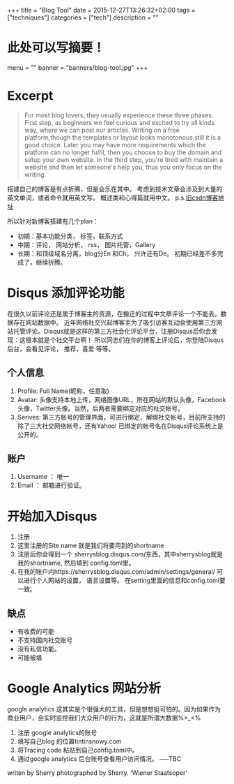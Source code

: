 +++
title =  "Blog Tool"
date =  2015-12-27T13:26:32+02:00
tags = ["techniques"]
categories = ["tech"]
description = ""
# 此处可以写摘要！
menu = ""
banner = "banners/blog-tool.jpg"
+++

# Excerpt

> For most blog lovers, they usually experience these three phases.
First step, as beginners we feel curious and excited to try all kinds way, where we can post our articles. Writing on a free platform,though the templates or layout looks monotonous,still it is a good choice. Later you may have more requirements which the platform can no longer fulfil, then you choose to buy the domain and setup your own website. In the third step, you're tired with maintain a website and then let someone's help you, thus you only focus on the writing.

搭建自己的博客是有点折腾，但是会乐在其中。 考虑到技术文章会涉及到大量的英文单词，或者命令就用英文写。 概述类和心得篇就用中文。 p.s.[旧csdn博客地址](http://blog.csdn.net/u011613321)

所以针对新博客搭建有几个plan：

- 初期：基本功能分类， 标签，联系方式
- 中期：评论， 网站分析， rss， 图片托管，Gallery
- 长期：和顶级域名分离，blog分En 和Ch， 兴许还有De。
初期已经差不多完成了，继续折腾。

# Disqus 添加评论功能

在很久以前评论还是属于博客主的资源，在搬迁的过程中文章评论一个不能丢。数据存在网站数据中。 近年网络社交兴起博客主为了吸引访客互动会使用第三方网站托管评论。Disqus就是这样的第三方社会化评论平台，注册Disqus后你会发现：这根本就是个社交平台啊！ 所以同志们在你的博客上评论后，你登陆Disqus 后台，会看见评论， 推荐，喜爱 等等。

## 个人信息

1. Profile: Full Name(昵称，任意取)
2. Avatar: 头像支持本地上传，网络图像URL，所在网站的默认头像，Facebook头像，Twitter头像。当然，后两者需要绑定对应的社交帐号。
3. Serives: 第三方帐号的管理界面，可进行绑定、解绑社交帐号，目前所支持的除了三大社交网络帐号，还有Yahoo! 已绑定的帐号名在Disqus评论系统上是公开的。

## 账户

1. Username ： 唯一
2. Email ： 邮箱进行验证。

# 开始加入Disqus

1. 注册
2. 这里注册的Site name 就是我们将要用到的shortname
3. 注册后你会得到一个 sherrysblog.disqus.com/东西，其中sherrysblog就是我的shortname, 然后填到 config.toml里。
4. 在我的账户内https://sherrysblog.disqus.com/admin/settings/general/ 可以进行个人网站的设置， 语言设置等。
   在setting里面的信息和config.toml要一致。

## 缺点

- 有收费的可能
- 不支持国内社交账号
- 没有私信功能。
- 可能被墙

# Google Analytics 网站分析

google analytics
这其实是个很强大的工具，但是想想挺可怕的。因为如果作为商业用户，会实时监控我们大众用户的行为，这就是所谓大数据%>_<%

1. 注册 google analytics的账号
2. 填写自己blog 的位置tintinsnowy.com
3. 将Tracing code 粘贴到自己config.toml中。
4. 通过google analytics 后台账号查看用户访问情况。
—–TBC

writen by Sherry
photographed by Sherry. 'Wiener Staatsoper'

